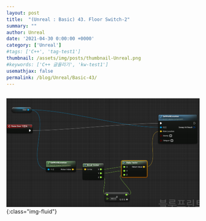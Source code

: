 ```yaml
---
layout: post
title:  "(Unreal : Basic) 43. Floor Switch-2"
summary: ""
author: Unreal
date: '2021-04-30 0:00:00 +0000'
category: ['Unreal']
#tags: ['C++', 'tag-test1']
thumbnail: /assets/img/posts/thumbnail-Unreal.png
#keywords: ['C++ 글올리기', 'kw-test1']
usemathjax: false
permalink: /blog/Unreal/Basic-43/
---
```


## 

![](/assets/img/posts/Unreal/Basic-43-1.PNG){:class="img-fluid"}
